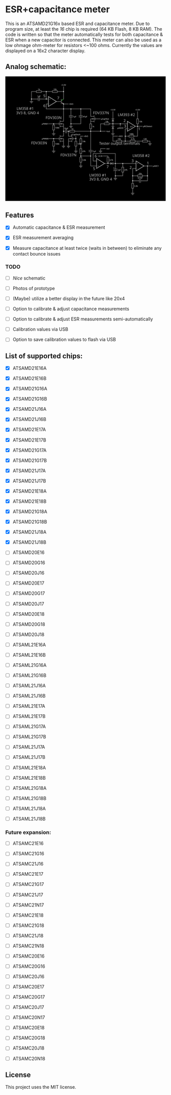 # ESR+capacitance meter

This is an ATSAMD21G16x based ESR and capacitance meter. Due to program size,
at least the *16* chip is required (64 KB Flash, 8 KB RAM). The code is written so
that the meter automatically tests for both capacitance & ESR when a new capacitor
is connected. This meter can also be used as a low ohmage ohm-meter for resistors &lt;~100 ohms.
Currently the values are displayed on a 16x2 character display.


## Analog schematic:
![schematic](./Schematic/Capacitor%20ESR-meter+capacitance.svg)


## Features

* [x] Automatic capacitance & ESR measurement
* [x] ESR measurement averaging
* [x] Measure capacitance at least twice (waits in between) to eliminate any contact bounce issues


### TODO

* [ ] _Nice_ schematic
* [ ] Photos of prototype
* [ ] (Maybe) utilize a better display in the future like 20x4
* [ ] Option to calibrate & adjust capacitance measurements
* [ ] Option to calibrate & adjust ESR measurements semi-automatically
* [ ] Calibration values via USB
* [ ] Option to save calibration values to flash via USB


## List of supported chips:

* [x] ATSAMD21E16A
* [x] ATSAMD21E16B
* [x] ATSAMD21G16A
* [x] ATSAMD21G16B
* [x] ATSAMD21J16A
* [x] ATSAMD21J16B

* [x] ATSAMD21E17A
* [x] ATSAMD21E17B
* [x] ATSAMD21G17A
* [x] ATSAMD21G17B
* [x] ATSAMD21J17A
* [x] ATSAMD21J17B

* [x] ATSAMD21E18A
* [x] ATSAMD21E18B
* [x] ATSAMD21G18A
* [x] ATSAMD21G18B
* [x] ATSAMD21J18A
* [x] ATSAMD21J18B

* [ ] ATSAMD20E16
* [ ] ATSAMD20G16
* [ ] ATSAMD20J16

* [ ] ATSAMD20E17
* [ ] ATSAMD20G17
* [ ] ATSAMD20J17

* [ ] ATSAMD20E18
* [ ] ATSAMD20G18
* [ ] ATSAMD20J18

* [ ] ATSAML21E16A
* [ ] ATSAML21E16B
* [ ] ATSAML21G16A
* [ ] ATSAML21G16B
* [ ] ATSAML21J16A
* [ ] ATSAML21J16B

* [ ] ATSAML21E17A
* [ ] ATSAML21E17B
* [ ] ATSAML21G17A
* [ ] ATSAML21G17B
* [ ] ATSAML21J17A
* [ ] ATSAML21J17B

* [ ] ATSAML21E18A
* [ ] ATSAML21E18B
* [ ] ATSAML21G18A
* [ ] ATSAML21G18B
* [ ] ATSAML21J18A
* [ ] ATSAML21J18B


### Future expansion:

* [ ] ATSAMC21E16
* [ ] ATSAMC21G16
* [ ] ATSAMC21J16

* [ ] ATSAMC21E17
* [ ] ATSAMC21G17
* [ ] ATSAMC21J17
* [ ] ATSAMC21N17

* [ ] ATSAMC21E18
* [ ] ATSAMC21G18
* [ ] ATSAMC21J18
* [ ] ATSAMC21N18


* [ ] ATSAMC20E16
* [ ] ATSAMC20G16
* [ ] ATSAMC20J16

* [ ] ATSAMC20E17
* [ ] ATSAMC20G17
* [ ] ATSAMC20J17
* [ ] ATSAMC20N17

* [ ] ATSAMC20E18
* [ ] ATSAMC20G18
* [ ] ATSAMC20J18
* [ ] ATSAMC20N18


## License

This project uses the MIT license.

